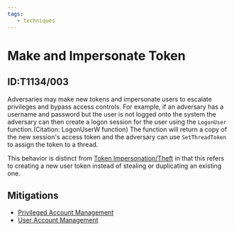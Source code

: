 ```yaml
---
tags:
   - techniques
---
```

# Make and Impersonate Token
## ID:T1134/003
Adversaries may make new tokens and impersonate users to escalate privileges and bypass access controls. For example, if an adversary has a username and password but the user is not logged onto the system the adversary can then create a logon session for the user using the `LogonUser` function.(Citation: LogonUserW function) The function will return a copy of the new session's access token and the adversary can use `SetThreadToken` to assign the token to a thread.

This behavior is distinct from [Token Impersonation/Theft](/mitre/techniques/T1134/001) in that this refers to creating a new user token instead of stealing or duplicating an existing one.
## Mitigations
* [Privileged Account Management](/mitre/mitigations/M1026)
* [User Account Management](/mitre/mitigations/M1018)
